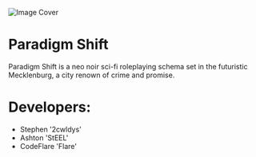 ![Image Cover](https://github.com/2cwldys/Paradigm-Shift-Private/blob/master/INFORMATION/bannerimage.png)
# Paradigm Shift

Paradigm Shift is a neo noir sci-fi roleplaying schema set in the futuristic Mecklenburg, a city renown of crime and promise.

# Developers:
- Stephen '2cwldys'
- Ashton 'StEEL'
- CodeFlare 'Flare'